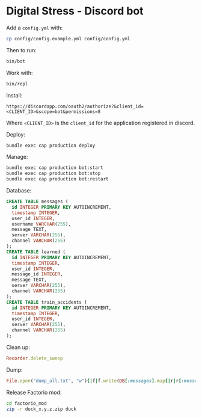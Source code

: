 # Digital Stress - Discord bot

Add a `config.yml` with:

```bash
cp config/config.example.yml config/config.yml
```

Then to run:

```bash
bin/bot
```

Work with:
```bash
bin/repl
```

Install:

```
https://discordapp.com/oauth2/authorize?&client_id=<CLIENT_ID>&scope=bot&permissions=8
```
Where `<CLIENT_ID>` is the `client_id` for the application registered in discord.


Deploy:

```bash
bundle exec cap production deploy
```

Manage:

```bash
bundle exec cap production bot:start
bundle exec cap production bot:stop
bundle exec cap production bot:restart
```

Database:

```sql
CREATE TABLE messages (
  id INTEGER PRIMARY KEY AUTOINCREMENT,
  timestamp INTEGER,
  user_id INTEGER,
  username VARCHAR(255),
  message TEXT,
  server VARCHAR(255),
  channel VARCHAR(255)
);
CREATE TABLE learned (
  id INTEGER PRIMARY KEY AUTOINCREMENT,
  timestamp INTEGER,
  user_id INTEGER,
  message_id INTEGER,
  message TEXT,
  server VARCHAR(255),
  channel VARCHAR(255)
);
CREATE TABLE train_accidents (
  id INTEGER PRIMARY KEY AUTOINCREMENT,
  timestamp INTEGER,
  user_id INTEGER,
  server VARCHAR(255),
  channel VARCHAR(255)
);
```

Clean up:

```ruby
Recorder.delete_sweep
```

Dump:

```ruby
File.open("dump_all.txt", "w"){|f|f.write(DB[:messages].map{|r|r[:message]}.reject(&:blank?).join("\n"))}
```

Release Factorio mod:

```bash
cd factorio_mod
zip -r duck_x.y.z.zip duck
```
